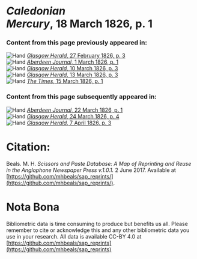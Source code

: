 # *Caledonian Mercury*, 18 March 1826, p. 1  
  
### Content from this page previously appeared in:  
![Hand](http://scissorsandpaste.net/wp-content/uploads/2017/06/smallhandpointer.png) [*Glasgow Herald*, 27 February 1826, p. 3](https://mhbeals.github.io/sap_html/Glasgow-Herald/Glasgow-Herald-27-February-1826-p-3)  
![Hand](http://scissorsandpaste.net/wp-content/uploads/2017/06/smallhandpointer.png) [*Aberdeen Journal*, 1 March 1826, p. 1](https://mhbeals.github.io/sap_html/Aberdeen-Journal/Aberdeen-Journal-1-March-1826-p-1)  
![Hand](http://scissorsandpaste.net/wp-content/uploads/2017/06/smallhandpointer.png) [*Glasgow Herald*, 10 March 1826, p. 3](https://mhbeals.github.io/sap_html/Glasgow-Herald/Glasgow-Herald-10-March-1826-p-3)  
![Hand](http://scissorsandpaste.net/wp-content/uploads/2017/06/smallhandpointer.png) [*Glasgow Herald*, 13 March 1826, p. 3](https://mhbeals.github.io/sap_html/Glasgow-Herald/Glasgow-Herald-13-March-1826-p-3)  
![Hand](http://scissorsandpaste.net/wp-content/uploads/2017/06/smallhandpointer.png) [*The Times*, 15 March 1826, p. 1](https://mhbeals.github.io/sap_html/The-Times/The-Times-15-March-1826-p-1)  
  
### Content from this page subsequently appeared in:  
![Hand](http://scissorsandpaste.net/wp-content/uploads/2017/06/smallhandpointer.png) [*Aberdeen Journal*, 22 March 1826, p. 1](https://mhbeals.github.io/sap_html/Aberdeen-Journal/Aberdeen-Journal-22-March-1826-p-1)  
![Hand](http://scissorsandpaste.net/wp-content/uploads/2017/06/smallhandpointer.png) [*Glasgow Herald*, 24 March 1826, p. 4](https://mhbeals.github.io/sap_html/Glasgow-Herald/Glasgow-Herald-24-March-1826-p-4)  
![Hand](http://scissorsandpaste.net/wp-content/uploads/2017/06/smallhandpointer.png) [*Glasgow Herald*, 7 April 1826, p. 3](https://mhbeals.github.io/sap_html/Glasgow-Herald/Glasgow-Herald-7-April-1826-p-3)  


# Citation: 

Beals. M. H. *Scissors and Paste Database: A Map of Reprinting and Reuse in the Anglophone Newspaper Press v.1.0.1.* 2 June 2017. Available at [https://github.com/mhbeals/sap_reprints/](https://github.com/mhbeals/sap_reprints/). 

# Nota Bona

Bibliometric data is time consuming to produce but benefits us all. Please remember to cite or acknowledge this and any other bibliometric data you use in your research. All data is available CC-BY 4.0 at [https://github.com/mhbeals/sap_reprints](https://github.com/mhbeals/sap_reprints)